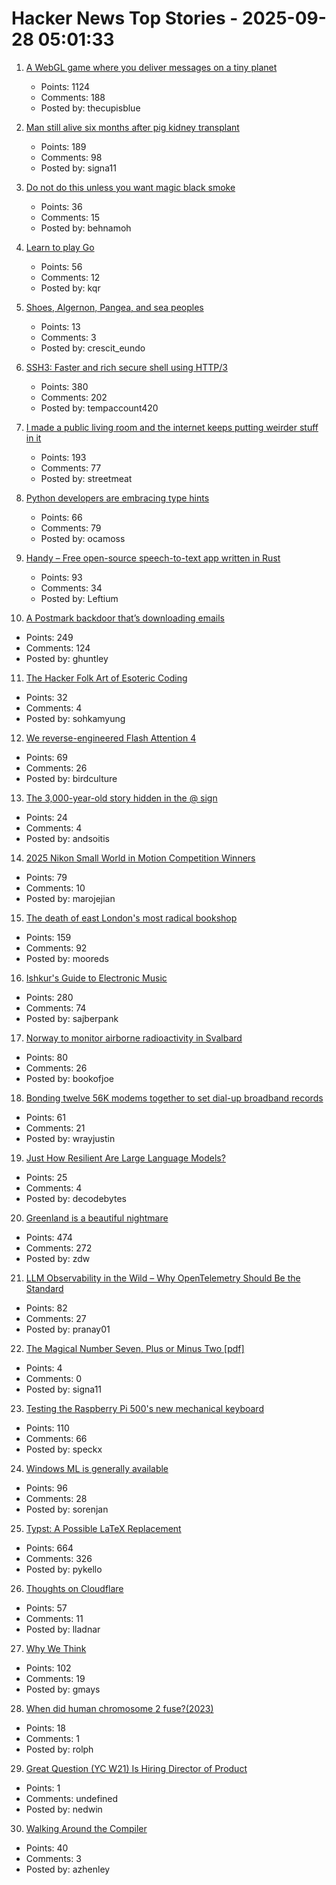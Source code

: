 # Hacker News Top Stories - 2025-09-28 05:01:33

1. [A WebGL game where you deliver messages on a tiny planet](https://messenger.abeto.co/)
   - Points: 1124
   - Comments: 188
   - Posted by: thecupisblue

2. [Man still alive six months after pig kidney transplant](https://www.nature.com/articles/d41586-025-02851-w)
   - Points: 189
   - Comments: 98
   - Posted by: signa11

3. [Do not do this unless you want magic black smoke](https://www.linspyre.com/ecoholics/temps.html)
   - Points: 36
   - Comments: 15
   - Posted by: behnamoh

4. [Learn to play Go](https://online-go.com/learn-to-play-go)
   - Points: 56
   - Comments: 12
   - Posted by: kqr

5. [Shoes, Algernon, Pangea, and sea peoples](https://dynomight.net/shorts-5/)
   - Points: 13
   - Comments: 3
   - Posted by: crescit_eundo

6. [SSH3: Faster and rich secure shell using HTTP/3](https://github.com/francoismichel/ssh3)
   - Points: 380
   - Comments: 202
   - Posted by: tempaccount420

7. [I made a public living room and the internet keeps putting weirder stuff in it](https://www.theroom.lol)
   - Points: 193
   - Comments: 77
   - Posted by: streetmeat

8. [Python developers are embracing type hints](https://pyrefly.org/blog/why-typed-python/)
   - Points: 66
   - Comments: 79
   - Posted by: ocamoss

9. [Handy – Free open-source speech-to-text app written in Rust](https://handy.computer/)
   - Points: 93
   - Comments: 34
   - Posted by: Leftium

10. [A Postmark backdoor that’s downloading emails](https://www.koi.security/blog/postmark-mcp-npm-malicious-backdoor-email-theft)
   - Points: 249
   - Comments: 124
   - Posted by: ghuntley

11. [The Hacker Folk Art of Esoteric Coding](https://thereader.mitpress.mit.edu/the-hacker-folk-art-of-esoteric-coding/)
   - Points: 32
   - Comments: 4
   - Posted by: sohkamyung

12. [We reverse-engineered Flash Attention 4](https://modal.com/blog/reverse-engineer-flash-attention-4)
   - Points: 69
   - Comments: 26
   - Posted by: birdculture

13. [The 3,000-year-old story hidden in the @ sign](https://www.bbc.com/future/article/20250923-the-3000-year-old-story-hidden-in-your-keyboard)
   - Points: 24
   - Comments: 4
   - Posted by: andsoitis

14. [2025 Nikon Small World in Motion Competition Winners](https://www.nikonsmallworld.com/galleries/2025-small-world-in-motion-competition)
   - Points: 79
   - Comments: 10
   - Posted by: marojejian

15. [The death of east London's most radical bookshop](https://www.the-londoner.co.uk/scarlett-letters-closure-left-wing-bookshop/)
   - Points: 159
   - Comments: 92
   - Posted by: mooreds

16. [Ishkur's Guide to Electronic Music](http://music.ishkur.com/)
   - Points: 280
   - Comments: 74
   - Posted by: sajberpank

17. [Norway to monitor airborne radioactivity in Svalbard](https://www.highnorthnews.com/en/norway-monitor-airborne-radioactivity-svalbard)
   - Points: 80
   - Comments: 26
   - Posted by: bookofjoe

18. [Bonding twelve 56K modems together to set dial-up broadband records](https://www.tomshardware.com/networking/enthusiasts-bond-twelve-56k-dial-up-modems-together-to-set-dial-up-broadband-records-a-dozen-screeching-boxes-achieve-record-668-kbps-download-speeds)
   - Points: 61
   - Comments: 21
   - Posted by: wrayjustin

19. [Just How Resilient Are Large Language Models?](https://www.rdrocket.com/blog/just-how-resilient-are-large-language-models)
   - Points: 25
   - Comments: 4
   - Posted by: decodebytes

20. [Greenland is a beautiful nightmare](https://matduggan.com/greenland-is-a-beautiful-nightmare/)
   - Points: 474
   - Comments: 272
   - Posted by: zdw

21. [LLM Observability in the Wild – Why OpenTelemetry Should Be the Standard](https://signoz.io/blog/llm-observability-opentelemetry/)
   - Points: 82
   - Comments: 27
   - Posted by: pranay01

22. [The Magical Number Seven, Plus or Minus Two [pdf]](https://labs.la.utexas.edu/gilden/files/2016/04/MagicNumberSeven-Miller1956.pdf)
   - Points: 4
   - Comments: 0
   - Posted by: signa11

23. [Testing the Raspberry Pi 500's new mechanical keyboard](https://www.jeffgeerling.com/blog/2025/testing-raspberry-pi-500s-new-mechanical-keyboard)
   - Points: 110
   - Comments: 66
   - Posted by: speckx

24. [Windows ML is generally available](https://blogs.windows.com/windowsdeveloper/2025/09/23/windows-ml-is-generally-available-empowering-developers-to-scale-local-ai-across-windows-devices/)
   - Points: 96
   - Comments: 28
   - Posted by: sorenjan

25. [Typst: A Possible LaTeX Replacement](https://lwn.net/Articles/1037577/)
   - Points: 664
   - Comments: 326
   - Posted by: pykello

26. [Thoughts on Cloudflare](https://xn--gckvb8fzb.com/thoughts-on-cloudflare/)
   - Points: 57
   - Comments: 11
   - Posted by: lladnar

27. [Why We Think](https://lilianweng.github.io/posts/2025-05-01-thinking/)
   - Points: 102
   - Comments: 19
   - Posted by: gmays

28. [When did human chromosome 2 fuse?(2023)](https://www.johnhawks.net/p/when-did-human-chromosome-2-fuse)
   - Points: 18
   - Comments: 1
   - Posted by: rolph

29. [Great Question (YC W21) Is Hiring Director of Product](https://www.ycombinator.com/companies/great-question/jobs/9crdslU-director-of-product)
   - Points: 1
   - Comments: undefined
   - Posted by: nedwin

30. [Walking Around the Compiler](https://bernsteinbear.com/blog/walking-around/)
   - Points: 40
   - Comments: 3
   - Posted by: azhenley

